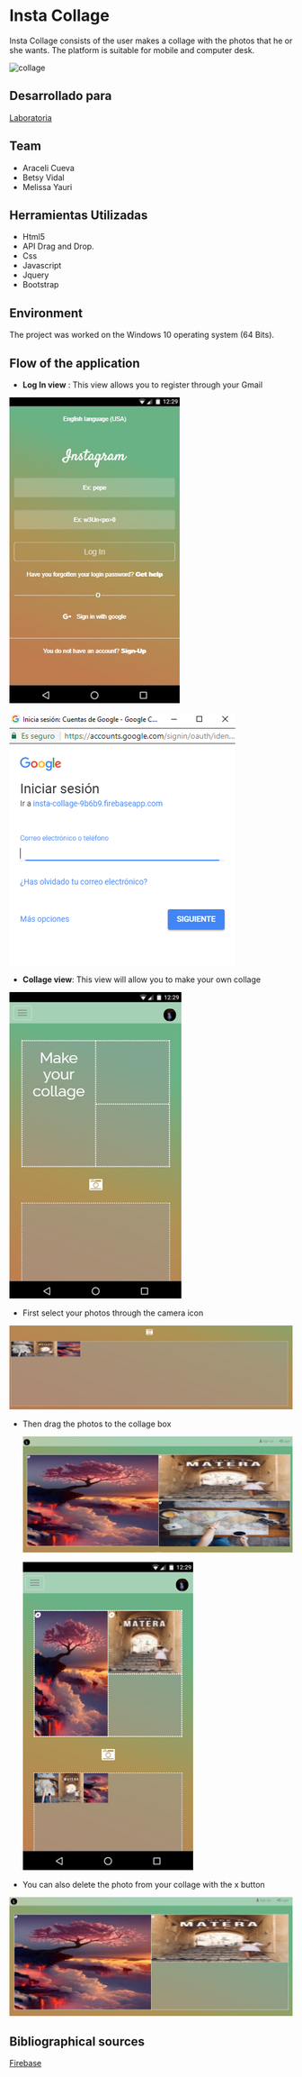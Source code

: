 # Insta Collage

Insta Collage consists of the user makes a collage with the photos that he or she wants. The platform is suitable for mobile and computer desk.


![collage](https://user-images.githubusercontent.com/32289930/37805636-774041f4-2e09-11e8-8034-138248c2bfc2.png)

## Desarrollado para
[Laboratoria](http://laboratoria.la)


## Team

- Araceli Cueva
- Betsy Vidal
- Melissa Yauri

## Herramientas Utilizadas

- Html5
- API Drag and Drop.
- Css
- Javascript
- Jquery
- Bootstrap

## Environment
The project was worked on the Windows 10 operating system (64 Bits).

## Flow of the application
- **Log In view** : This view allows you to register through your Gmail

 ![Insta Collage](assets/images/main.PNG)

 ![Insta Collage](assets/images/main1.PNG)


- **Collage view**: This view will allow you to make your own collage

 ![Insta Collage](assets/images/collage.PNG)

  - First select your photos through the camera icon

   ![Insta Collage](assets/images/collage1.PNG)

  - Then drag the photos to the collage box

    ![Insta Collage](assets/images/collage2.PNG)

    ![Insta Collage](assets/images/collage5.PNG)

  - You can also delete the photo from your collage with the x button

   ![Insta Collage](assets/images/collage3.PNG)



## Bibliographical sources
[Firebase](https://firebase.google.com/docs/storage/web/upload-files?authuser=0)
